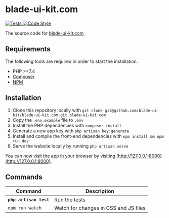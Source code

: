 # blade-ui-kit.com

<a href="https://github.com/blade-ui-kit/blade-ui-kit.com/actions?query=workflow%3ATests">
    <img src="https://github.com/blade-ui-kit/blade-ui-kit.com/workflows/Tests/badge.svg" alt="Tests">
</a>
<a href="https://github.styleci.io/repos/279074209">
    <img src="https://github.styleci.io/repos/279074209/shield?style=flat" alt="Code Style">
</a>

The source code for [blade-ui-kit.com](https://blade-ui-kit.com)

## Requirements

The following tools are required in order to start the installation.

- PHP >=7.4
- [Composer](https://getcomposer.org/download/)
- [NPM](https://docs.npmjs.com/downloading-and-installing-node-js-and-npm)

## Installation

1. Clone this repository locally with `git clone git@github.com:blade-ui-kit/blade-ui-kit.com.git blade-ui-kit.com`
2. Copy the `.env.example` file to `.env`
3. Install the PHP dependencies with `composer install` 
4. Generate a new app key with `php artisan key:generate`
5. Install and compile the front-end dependencies with `npm install && npm run dev`
6. Serve the website locally by running `php artisan serve`

You can now visit the app in your browser by visiting [http://127.0.0.1:8000](http://127.0.0.1:8000).

## Commands

Command | Description
--- | ---
**`php artisan test`** | Run the tests
`npm run watch` | Watch for changes in CSS and JS files
